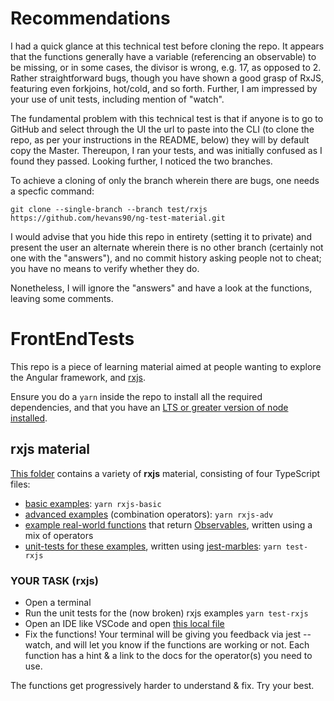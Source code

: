 # Recommendations

I had a quick glance at this technical test before cloning the repo. It appears that the functions generally have a variable (referencing an observable) to be missing, or in some cases, the divisor is wrong, e.g. 17, as opposed to 2. Rather straightforward bugs, though you have shown a good grasp of RxJS, featuring even forkjoins, hot/cold, and so forth. Further, I am impressed by your use of unit tests, including mention of "watch".

The fundamental problem with this technical test is that if anyone is to go to GitHub and select through the UI the url to paste into the CLI (to clone the repo, as per your instructions in the README, below) they will by default copy the Master. Thereupon, I ran your tests, and was initially confused as I found they passed. Looking further, I noticed the two branches.

To achieve a cloning of only the branch wherein there are bugs, one needs a specfic command:

``` git clone --single-branch --branch test/rxjs https://github.com/hevans90/ng-test-material.git ```

I would advise that you hide this repo in entirety (setting it to private) and present the user an alternate wherein there is no other branch (certainly not one with the "answers"), and no commit history asking people not to cheat; you have no means to verify whether they do.

Nonetheless, I will ignore the "answers" and have a look at the functions, leaving some comments.

# FrontEndTests

This repo is a piece of learning material aimed at people wanting to explore the Angular framework, and [rxjs](https://github.com/ReactiveX/rxjs).

Ensure you do a `yarn` inside the repo to install all the required dependencies, and that you have an [LTS or greater version of node installed](https://nodejs.org/en/).

## rxjs material

[This folder](https://github.com/hevans90/ng-test-material/tree/master/rxjs-examples) contains a variety of **rxjs** material, consisting of four TypeScript files:

- [basic examples](https://github.com/hevans90/ng-test-material/blob/master/rxjs-examples/basic-examples.ts): `yarn rxjs-basic`
- [advanced examples](https://github.com/hevans90/ng-test-material/blob/master/rxjs-examples/transformation-examples.ts) (combination operators): `yarn rxjs-adv`
- [example real-world functions](https://github.com/hevans90/ng-test-material/blob/master/rxjs-examples/function-examples.ts) that return [Observables](http://reactivex.io/rxjs/class/es6/Observable.js~Observable.html), written using a mix of operators
- [unit-tests for these examples](https://github.com/hevans90/ng-test-material/blob/master/rxjs-examples/function-examples.spec.ts), written using [jest-marbles](https://www.npmjs.com/package/jest-marbles): `yarn test-rxjs`

### YOUR TASK (rxjs)

- Open a terminal
- Run the unit tests for the (now broken) rxjs examples `yarn test-rxjs`
- Open an IDE like VSCode and open [this local file](./rxjs-examples/function-examples.ts)
- Fix the functions! Your terminal will be giving you feedback via jest --watch, and will let you know if the functions are working or not. Each function has a hint & a link to the docs for the operator(s) you need to use.

The functions get progressively harder to understand & fix. Try your best.

